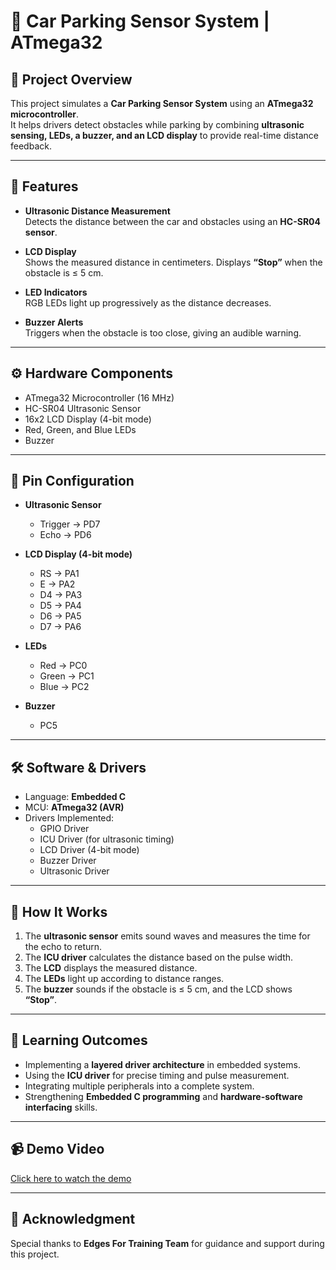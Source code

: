 # 🚗 Car Parking Sensor System | ATmega32

## 📌 Project Overview
This project simulates a **Car Parking Sensor System** using an **ATmega32 microcontroller**.  
It helps drivers detect obstacles while parking by combining **ultrasonic sensing, LEDs, a buzzer, and an LCD display** to provide real-time distance feedback.

---

## 🎯 Features
- **Ultrasonic Distance Measurement**  
  Detects the distance between the car and obstacles using an **HC-SR04 sensor**.  

- **LCD Display**  
  Shows the measured distance in centimeters. Displays **“Stop”** when the obstacle is ≤ 5 cm.  

- **LED Indicators**  
  RGB LEDs light up progressively as the distance decreases.  

- **Buzzer Alerts**  
  Triggers when the obstacle is too close, giving an audible warning.  

---

## ⚙️ Hardware Components
- ATmega32 Microcontroller (16 MHz)  
- HC-SR04 Ultrasonic Sensor  
- 16x2 LCD Display (4-bit mode)  
- Red, Green, and Blue LEDs  
- Buzzer  

---

## 🔌 Pin Configuration
- **Ultrasonic Sensor**  
  - Trigger → PD7  
  - Echo → PD6  

- **LCD Display (4-bit mode)**  
  - RS → PA1  
  - E → PA2  
  - D4 → PA3  
  - D5 → PA4  
  - D6 → PA5  
  - D7 → PA6  

- **LEDs**  
  - Red → PC0  
  - Green → PC1  
  - Blue → PC2  

- **Buzzer**  
  - PC5  

---

## 🛠️ Software & Drivers
- Language: **Embedded C**  
- MCU: **ATmega32 (AVR)**  
- Drivers Implemented:  
  - GPIO Driver  
  - ICU Driver (for ultrasonic timing)  
  - LCD Driver (4-bit mode)  
  - Buzzer Driver  
  - Ultrasonic Driver  

---

## 📖 How It Works
1. The **ultrasonic sensor** emits sound waves and measures the time for the echo to return.  
2. The **ICU driver** calculates the distance based on the pulse width.  
3. The **LCD** displays the measured distance.  
4. The **LEDs** light up according to distance ranges.  
5. The **buzzer** sounds if the obstacle is ≤ 5 cm, and the LCD shows **“Stop”**.  

---

## 🚀 Learning Outcomes
- Implementing a **layered driver architecture** in embedded systems.  
- Using the **ICU driver** for precise timing and pulse measurement.  
- Integrating multiple peripherals into a complete system.  
- Strengthening **Embedded C programming** and **hardware-software interfacing** skills.  

---

## 📹 Demo Video
[Click here to watch the demo]([https://youtu.be/bhtyP1ZBiJg](https://www.linkedin.com/posts/moamr04_embeddedsystems-avr-ultrasonicsensor-activity-7379508713767714816-6Lwm?utm_source=social_share_send&utm_medium=member_desktop_web&rcm=ACoAAETVuYEB4Qeqhcj92reIoQuR05DbOfhIkgU))

---

## 🙏 Acknowledgment
Special thanks to **Edges For Training Team** for guidance and support during this project.  

